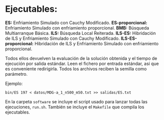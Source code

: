 # Ejecutables:

**ES:** Enfriamiento Simulado con Cauchy Modificado.
**ES-proporcional:** Enfriamiento Simulado con enfriamiento proporcional.
**BMB:** Búsqueda Multiarranque Básica.
**ILS:** Búsqueda Local Reiterada.
**ILS-ES:** Hibridación de ILS y Enfriamiento Simulado con Cauchy Modificado.
**ILS-ES-proporcional:** Hibridación de ILS y Enfriamiento Simulado con enfriamiento proporcional. 

Todos ellos devuelven la evaluación de la solución obtenida y el tiempo de ejecución por salida estándar.
Leen el fichero por entrada estándar, así que es conveniente redirigirla.
Todos los archivos reciben la semilla como parámetro.

Ejemplo:
```
bin/ES 197 < datos/MDG-a_1_n500_m50.txt >> salidas/ES.txt
```

En la carpeta `software` se incluye el script usado para lanzar todas las ejecuciones, `run.sh`. También se incluye
el `Makefile` que compila los ejecutables.
